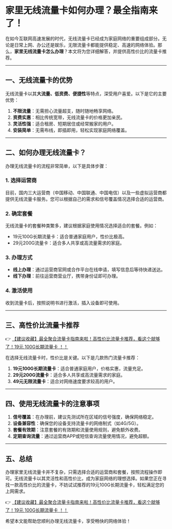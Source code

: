 # 家里无线流量卡如何办理？最全指南来了！

在如今互联网高速发展的时代，无线流量卡已经成为家庭网络的重要组成部分。无论是日常上网、办公还是娱乐，无限流量卡都能提供稳定、高速的网络体验。那么，**家里无线流量卡怎么办理**？本文将为您详细解答，并提供高性价比的流量卡推荐。

---

## 一、无线流量卡的优势

无线流量卡以其**大流量、低资费、便捷性**等特点，深受用户喜爱。以下是它的主要优势：

1. **不限流量**：无需担心流量超支，随时随地畅享网络。  
2. **资费实惠**：相比传统宽带，无线流量卡的价格更加亲民。  
3. **灵活性强**：适合租房、短期居住或经常搬家的用户。  
4. **安装简单**：无需布线，即插即用，轻松实现家庭网络覆盖。

---

## 二、如何办理无线流量卡？

办理无线流量卡的流程非常简单，以下是具体步骤：

### 1. 选择运营商
目前，国内三大运营商（中国移动、中国联通、中国电信）以及一些虚拟运营商都提供无线流量卡服务。您可以根据自己的需求和信号覆盖情况选择合适的运营商。

### 2. 确定套餐
无线流量卡的套餐种类繁多，建议根据家庭使用情况选择适合的套餐。例如：
- 19元100G长期流量卡：适合普通家庭用户，性价比极高。
- 29元200G流量卡：适合多人共享或高流量需求的家庭。

### 3. 办理方式
- **线上办理**：通过运营商官网或合作平台在线申请，填写信息后等待快递送达。
- **线下办理**：前往运营商营业厅，携带身份证即可办理。

### 4. 激活使用
收到流量卡后，按照说明书进行激活，插入设备即可使用。

---

## 三、高性价比流量卡推荐

👉 [【建议收藏】最全聚合流量卡指南来啦！高性价比流量卡推荐，看这个就够了！19元 100G长期流量卡 ！！](https://bit.ly/Liuliangka)

在选择无线流量卡时，性价比是关键。以下是几款热门流量卡推荐：
1. **19元100G长期流量卡**：适合普通家庭用户，价格实惠，流量充足。
2. **29元200G流量卡**：适合多人共享或高流量需求的家庭。
3. **49元无限流量卡**：适合对网络速度要求较高的用户。

---

## 四、使用无线流量卡的注意事项

1. **信号覆盖**：在办理前，建议先测试所在区域的信号强度，确保网络稳定。
2. **设备兼容性**：确保您的设备支持流量卡的网络制式（如4G/5G）。
3. **套餐有效期**：注意套餐的有效期和流量使用规则，避免额外收费。
4. **定期查询流量**：通过运营商APP或短信查询流量使用情况，避免超额。

---

## 五、总结

办理家里无线流量卡并不复杂，只需选择合适的运营商和套餐，按照流程操作即可。无线流量卡以其灵活性和高性价比，成为家庭网络的理想选择。如果您正在寻找一款高性价比的流量卡，不妨试试推荐的19元100G长期流量卡，轻松满足您的上网需求。

👉 [【建议收藏】最全聚合流量卡指南来啦！高性价比流量卡推荐，看这个就够了！19元 100G长期流量卡 ！！](https://bit.ly/Liuliangka)

希望本文能帮助您顺利办理无线流量卡，享受畅快的网络体验！